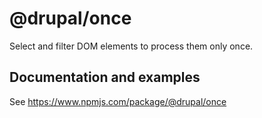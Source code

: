 # @drupal/once

Select and filter DOM elements to process them only once.

## Documentation and examples

See https://www.npmjs.com/package/@drupal/once

